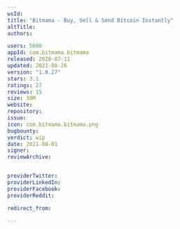 ```yaml
---
wsId: 
title: "Bitmama - Buy, Sell & Send Bitcoin Instantly"
altTitle: 
authors:

users: 5000
appId: com.bitmama.bitmama
released: 2020-07-11
updated: 2021-08-26
version: "1.0.27"
stars: 3.1
ratings: 27
reviews: 15
size: 30M
website: 
repository: 
issue: 
icon: com.bitmama.bitmama.png
bugbounty: 
verdict: wip
date: 2021-08-01
signer: 
reviewArchive:


providerTwitter: 
providerLinkedIn: 
providerFacebook: 
providerReddit: 

redirect_from:

---
```



